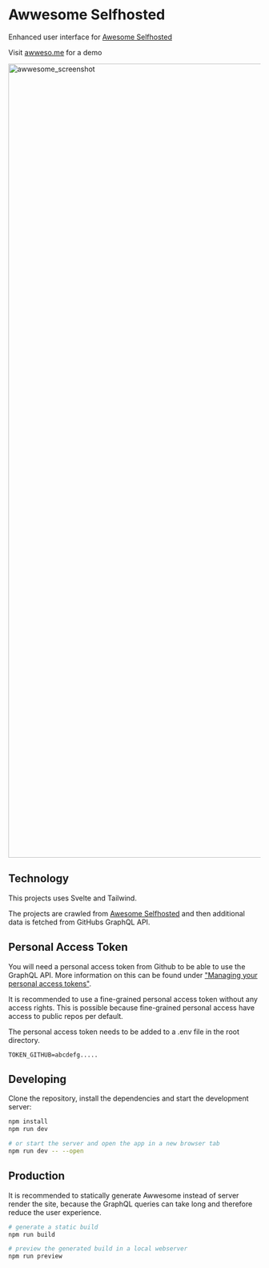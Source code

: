 # Awwesome Selfhosted

Enhanced user interface for [Awesome Selfhosted](https://github.com/awesome-selfhosted/awesome-selfhosted)

Visit [awweso.me](https://awweso.me) for a demo

<img width="1586" alt="awwesome_screenshot" src="https://github.com/mkitzmann/awwesome/assets/35574021/a7ce063c-681e-49b3-9abe-3a5086151271">

## Technology

This projects uses Svelte and Tailwind.

The projects are crawled from [Awesome Selfhosted](https://github.com/awesome-selfhosted/awesome-selfhosted) and then additional data is fetched from GitHubs GraphQL API.


## Personal Access Token

You will need a personal access token from Github to be able to use the GraphQL API.
More information on this can be found under ["Managing your personal access tokens"](https://docs.github.com/en/authentication/keeping-your-account-and-data-secure/creating-a-personal-access-token).

It is recommended to use a fine-grained personal access token without any access rights. This is possible because fine-grained personal access have access to public repos per default. 

The personal access token needs to be added to a .env file in the root directory.

```env
TOKEN_GITHUB=abcdefg.....
```

## Developing

Clone the repository, install the dependencies and start the development server:

```bash
npm install
npm run dev

# or start the server and open the app in a new browser tab
npm run dev -- --open
```

## Production

It is recommended to statically generate Awwesome instead of server render the site, because the GraphQL queries can take long and therefore reduce the user experience.

```bash
# generate a static build
npm run build

# preview the generated build in a local webserver
npm run preview
```

